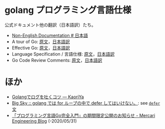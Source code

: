 # golang プログラミング言語仕様

公式ドキュメント他の翻訳（日本語訳）たち。

- [Non-English Documentation # 日本語](https://github.com/golang/go/wiki/NonEnglish#japanese---%E6%97%A5%E6%9C%AC%E8%AA%9E)
- A tour of Go: [原文](https://tour.golang.org/list)，[日本語訳](https://go-tour-jp.appspot.com/list)
- Effective Go: [原文](https://golang.org/doc/effective_go.html)，[日本語訳](http://go.shibu.jp/effective_go.html)
- Language Specification / 言語仕様: [原文](https://golang.org/ref/spec)，[日本語訳](https://hiwane.github.io/gospec-ja/)
- Go Code Review Comments: [原文](https://github.com/golang/go/wiki/CodeReviewComments)，[日本語訳](https://knsh14.github.io/translations/go-codereview-comments/)


# ほか

- [Golangでログを吐くコツ — KaoriYa](https://www.kaoriya.net/blog/2018/12/16/)
- [Big Sky :: golang では for ループの中で defer してはいけない。](https://mattn.kaoriya.net/software/lang/go/20151212021608.htm): see [`defer`文](https://hiwane.github.io/gospec-ja/#defer%E6%96%87)
- [「プログラミング言語Go完全入門」の期間限定公開のお知らせ - Mercari Engineering Blog](https://tech.mercari.com/entry/2020/03/17/120137) (-2020/05/31)

